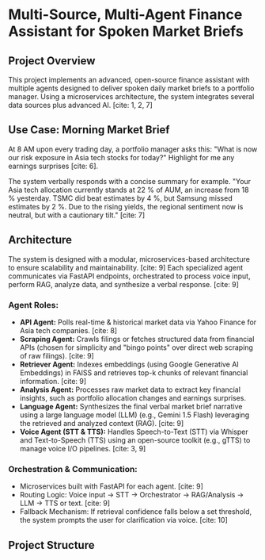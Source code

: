 # Multi-Source, Multi-Agent Finance Assistant for Spoken Market Briefs

## Project Overview

This project implements an advanced, open-source finance assistant with multiple agents designed to deliver spoken daily market briefs to a portfolio manager. Using a microservices architecture, the system integrates several data sources plus advanced AI. [cite: 1, 2, 7]

## Use Case: Morning Market Brief

At 8 AM upon every trading day, a portfolio manager asks this:
"What is now our risk exposure in Asia tech stocks for today?" Highlight for me any earnings surprises [cite: 6].

The system verbally responds with a concise summary for example.
"Your Asia tech allocation currently stands at 22 % of AUM, an increase from 18 % yesterday. TSMC did beat estimates by 4 %, but Samsung missed estimates by 2 %. Due to the rising yields, the regional sentiment now is neutral, but with a cautionary tilt." [cite: 7]
## Architecture

The system is designed with a modular, microservices-based architecture to ensure scalability and maintainability. [cite: 9] Each specialized agent communicates via FastAPI endpoints, orchestrated to process voice input, perform RAG, analyze data, and synthesize a verbal response. [cite: 9]

### Agent Roles:

* **API Agent:** Polls real-time & historical market data via Yahoo Finance for Asia tech companies. [cite: 8]
* **Scraping Agent:** Crawls filings or fetches structured data from financial APIs (chosen for simplicity and "bingo points" over direct web scraping of raw filings). [cite: 9]
* **Retriever Agent:** Indexes embeddings (using Google Generative AI Embeddings) in FAISS and retrieves top-k chunks of relevant financial information. [cite: 9]
* **Analysis Agent:** Processes raw market data to extract key financial insights, such as portfolio allocation changes and earnings surprises.
* **Language Agent:** Synthesizes the final verbal market brief narrative using a large language model (LLM) (e.g., Gemini 1.5 Flash) leveraging the retrieved and analyzed context (RAG). [cite: 9]
* **Voice Agent (STT & TTS):** Handles Speech-to-Text (STT) via Whisper and Text-to-Speech (TTS) using an open-source toolkit (e.g., gTTS) to manage voice I/O pipelines. [cite: 3, 9]

### Orchestration & Communication:

* Microservices built with FastAPI for each agent. [cite: 9]
* Routing Logic: Voice input → STT → Orchestrator → RAG/Analysis → LLM → TTS or text. [cite: 9]
* Fallback Mechanism: If retrieval confidence falls below a set threshold, the system prompts the user for clarification via voice. [cite: 10]

## Project Structure
